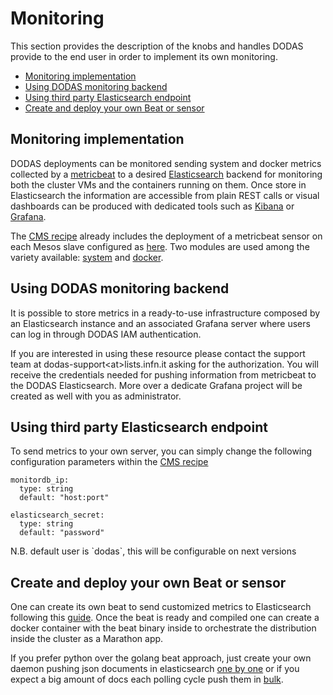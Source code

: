 # Monitoring

This section provides the description of the knobs and handles DODAS provide to the end user in order to implement its own monitoring.

* [Monitoring implementation](monitoring.md#monitoring-implementation)
* [Using DODAS monitoring backend](monitoring.md#using-dodas-monitoring-backend)
* [Using third party Elasticsearch endpoint](monitoring.md#using-third-party-elasticsearch-endpoint)
* [Create and deploy your own Beat or sensor](monitoring.md#create-and-deploy-your-own-beat-or-sensor)

## Monitoring implementation

DODAS deployments can be monitored sending system and docker metrics collected by a [metricbeat](https://www.elastic.co/guide/en/beats/metricbeat/current/index.html) to a desired [Elasticsearch](https://www.elastic.co/guide/en/elasticsearch/reference/current/index.html) backend for monitoring both the cluster VMs and the containers running on them. Once store in Elasticsearch the information are accessible from plain REST calls or visual dashboards can be produced with dedicated tools such as [Kibana](https://www.elastic.co/guide/en/kibana/current/index.html) or [Grafana](http://docs.grafana.org/).

The [CMS recipe](getting-started/cms-recipe.md) already includes the deployment of a metricbeat sensor on each Mesos slave configured as [here](https://gist.githubusercontent.com/dciangot/69b61ff2bb1327b6485af88ac06c71ff/raw/). Two modules are used among the variety available: [system](https://www.elastic.co/guide/en/beats/metricbeat/current/metricbeat-module-system.html) and [docker](https://www.elastic.co/guide/en/beats/metricbeat/current/metricbeat-module-docker.html).

## Using DODAS monitoring backend

It is possible to store metrics in a ready-to-use infrastructure composed by an Elasticsearch instance and an associated Grafana server where users can log in through DODAS IAM authentication.

If you are interested in using these resource please contact the support team at dodas-support&lt;at&gt;lists.infn.it asking for the authorization. You will receive the credentials needed for pushing information from metricbeat to the DODAS Elasticsearch. More over a dedicate Grafana project will be created as well with you as administrator.

## Using third party Elasticsearch endpoint

To send metrics to your own server, you can simply change the following configuration parameters within the [CMS recipe](getting-started/cms-recipe.md)

```text
monitordb_ip:
  type: string
  default: "host:port"

elasticsearch_secret:  
  type: string
  default: "password"
```

N.B. default user is \`dodas\`, this will be configurable on next versions

## Create and deploy your own Beat or sensor

One can create its own beat to send customized metrics to Elasticsearch following this [guide](https://www.elastic.co/guide/en/beats/devguide/current/new-beat.html). Once the beat is ready and compiled one can create a docker container with the beat binary inside to orchestrate the distribution inside the cluster as a Marathon app. 

If you prefer python over the golang beat approach, just create your own daemon pushing json documents in elasticsearch [one by one](https://elasticsearch-py.readthedocs.io/en/master/api.html#elasticsearch.Elasticsearch.create) or if you expect a big amount of docs each polling cycle push them in [bulk](https://elasticsearch-py.readthedocs.io/en/master/api.html#elasticsearch.Elasticsearch.bulk).

